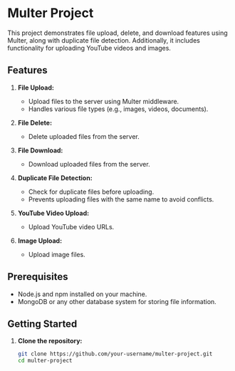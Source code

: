 # Multer Project

This project demonstrates file upload, delete, and download features using Multer, along with duplicate file detection. Additionally, it includes functionality for uploading YouTube videos and images.

## Features

1. **File Upload:**
   - Upload files to the server using Multer middleware.
   - Handles various file types (e.g., images, videos, documents).

2. **File Delete:**
   - Delete uploaded files from the server.

3. **File Download:**
   - Download uploaded files from the server.

4. **Duplicate File Detection:**
   - Check for duplicate files before uploading.
   - Prevents uploading files with the same name to avoid conflicts.

5. **YouTube Video Upload:**
   - Upload YouTube video URLs.

6. **Image Upload:**
   - Upload image files.

## Prerequisites

- Node.js and npm installed on your machine.
- MongoDB or any other database system for storing file information.

## Getting Started

1. **Clone the repository:**

   ```bash
   git clone https://github.com/your-username/multer-project.git
   cd multer-project
